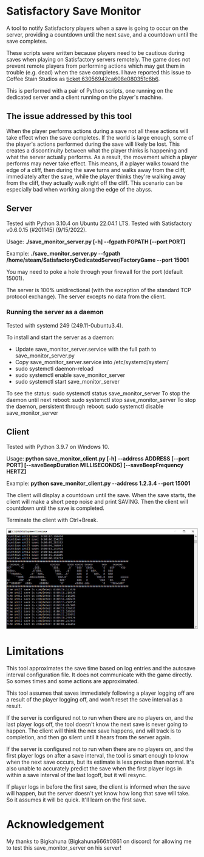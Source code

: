 # Satisfactory Save Monitor
A tool to notify Satisfactory players when a save is going to occur on the server, providing a countdown until the next save, and a countdown until the save completes.

These scripts were written because players need to be cautious during saves when playing on Satisfactory servers remotely.  The game does not prevent remote players from performing actions which may get them in trouble (e.g. dead) when the save completes.  I have reported this issue to Coffee Stain Studios as [ticket 63056942ca608e080351c6b6](https://questions.satisfactorygame.com/post/63056942ca608e080351c6b6).

This is performed with a pair of Python scripts, one running on the dedicated server and a client running on the player's machine.

## The issue addressed by this tool

When the player performs actions during a save not all these actions will take effect when the save completes.  If the world is large enough, some of the player's actions performed during the save will likely be lost.  This creates a discontinuity between what the player thinks is happening and what the server actually performs.  As a result, the movement which a player performs may never take effect.  This means, if a player walks toward the edge of a cliff, then during the save turns and walks away from the cliff, immediately after the save, while the player thinks they're walking away from the cliff, they actually walk right off the cliff.  This scenario can be especially bad when working along the edge of the abyss.

## Server
Tested with Python 3.10.4 on Ubuntu 22.04.1 LTS.
Tested with Satisfactory v0.6.0.15 (#201145) (9/15/2022).

Usage: **./save_monitor_server.py [-h] --fgpath FGPATH [--port PORT]**

Example: **./save_monitor_server.py --fgpath /home/steam/SatisfactoryDedicatedServer/FactoryGame --port 15001**

You may need to poke a hole through your firewall for the port (default 15001).

The server is 100% unidirectional (with the exception of the standard TCP protocol exchange).  The server excepts no data from the client.

### Running the server as a daemon
Tested with systemd 249 (249.11-0ubuntu3.4).

To install and start the server as a daemon:
- Update save_monitor_server.service with the full path to save_monitor_server.py
- Copy save_monitor_server.service into /etc/systemd/system/
- sudo systemctl daemon-reload
- sudo systemctl enable save_monitor_server
- sudo systemctl start save_monitor_server

To see the status:  sudo systemctl status save_monitor_server
To stop the daemon until next reboot:  sudo systemctl stop save_monitor_server
To stop the daemon, persistent through reboot:  sudo systemctl disable save_monitor_server

## Client
Tested with Python 3.9.7 on Windows 10.

Usage: **python save_monitor_client.py [-h] --address ADDRESS [--port PORT] [--saveBeepDuration MILLISECONDS] [--saveBeepFrequency HERTZ]**

Example: **python save_monitor_client.py --address 1.2.3.4 --port 15001**

The client will display a countdown until the save.
When the save starts, the client will make a short peep noise and print SAVING.  Then the client will countdown until the save is completed.

Terminate the client with Ctrl+Break.

![Client Screenshot](https://raw.githubusercontent.com/GreyHak/satisfactory_save_monitor/master/client_screenshot.jpg)

# Limitations
This tool approximates the save time based on log entries and the autosave interval configuration file.  It does not communicate with the game directly.  So somes times and some actions are approximated.

This tool assumes that saves immediately following a player logging off are a result of the player logging off, and won't reset the save interval as a result.

If the server is configured not to run when there are no players on, and the last player logs off, the tool doesn't know the next save is never going to happen.  The client will think the nex save happens, and will track is to completion, and then go silent until it hears from the server again.

If the server is configured not to run when there are no players on, and the first player logs on after a save interval, the tool is smart enough to know when the next save occurs, but its estimate is less precise than normal.  It's also unable to accurately predict the save when the first player logs in within a save interval of the last logoff, but it will resync.

If player logs in before the first save, the client is informed when the save will happen, but the server doesn't yet know how long that save will take.  So it assumes it will be quick.  It'll learn on the first save.

# Acknowledgement
My thanks to Bigkahuna (Bigkahuna666#0861 on discord) for allowing me to test this save_monitor_server on his server!
